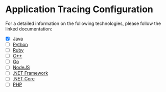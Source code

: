 # Application Tracing Configuration

For a detailed information on the following technologies, please follow the linked documentation: 
- [x] [Java](https://docs.datadoghq.com/tracing/setup_overview/setup/java)
- [ ] [Python](https://docs.datadoghq.com/tracing/setup_overview/setup/python)
- [ ] [Ruby](https://docs.datadoghq.com/tracing/setup_overview/setup/ruby)
- [ ] [C++](https://docs.datadoghq.com/tracing/setup_overview/setup/cpp)
- [ ] [Go](https://docs.datadoghq.com/tracing/setup_overview/setup/go)
- [ ] [NodeJS](https://docs.datadoghq.com/tracing/setup_overview/setup/nodejs)
- [ ] [.NET Framework](https://docs.datadoghq.com/tracing/setup_overview/setup/dotnet-framework)
- [ ] [.NET Core](https://docs.datadoghq.com/tracing/setup_overview/setup/dotnet-core)
- [ ] [PHP](https://docs.datadoghq.com/tracing/setup_overview/setup/php)
